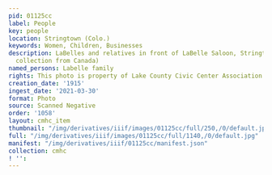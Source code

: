 ```yaml
---
pid: 01125cc
label: People
key: people
location: Stringtown (Colo.)
keywords: Women, Children, Businesses
description: LaBelles and relatives in front of LaBelle Saloon, Stringtown, 1915 (Prince
  collection from Canada)
named_persons: Labelle family
rights: This photo is property of Lake County Civic Center Association.
creation_date: '1915'
ingest_date: '2021-03-30'
format: Photo
source: Scanned Negative
order: '1058'
layout: cmhc_item
thumbnail: "/img/derivatives/iiif/images/01125cc/full/250,/0/default.jpg"
full: "/img/derivatives/iiif/images/01125cc/full/1140,/0/default.jpg"
manifest: "/img/derivatives/iiif/01125cc/manifest.json"
collection: cmhc
! '': 
---
```

